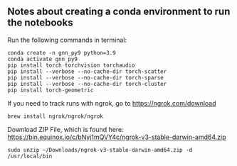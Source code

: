 ## Notes about creating a conda environment to run the notebooks
Run the following commands in terminal:

```
conda create -n gnn_py9 python=3.9
conda activate gnn_py9
pip install torch torchvision torchaudio
pip install --verbose --no-cache-dir torch-scatter
pip install --verbose --no-cache-dir torch-sparse
pip install --verbose --no-cache-dir torch-cluster
pip install torch-geometric
```



If you need to track runs with ngrok, go to https://ngrok.com/download

`brew install ngrok/ngrok/ngrok`

Download ZIP File, which is found here: https://bin.equinox.io/c/bNyj1mQVY4c/ngrok-v3-stable-darwin-amd64.zip

`sudo unzip ~/Downloads/ngrok-v3-stable-darwin-amd64.zip -d /usr/local/bin`

